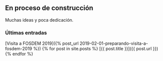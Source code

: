 ## En proceso de construcción

Muchas ideas y poca dedicación.

### Últimas entradas
[Visita a FOSDEM 2019]({% post_url 2019-02-01-preparando-visita-a-fosdem-2019 %})
{% for post in site.posts %}
[{{ post.title }}]({{ post.url }})
{% endfor %}
